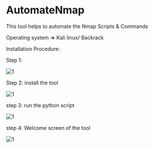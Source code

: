 # AutomateNmap
This tool helps to automate the Nmap Scripts &amp; Commands

Operating system =>  Kali linux/ Backrack 

Installation Procedure:

Step 1: 

![1](https://user-images.githubusercontent.com/26543120/30103346-fd0eca70-930f-11e7-93d8-536b06b90219.JPG)

Step 2: install the tool

![1](https://user-images.githubusercontent.com/26543120/30103485-6daec4f6-9310-11e7-8187-fdd91099e665.JPG)

step 3: run the python script

![1](https://user-images.githubusercontent.com/26543120/30103595-bd5666c6-9310-11e7-8f71-f87a94bf65af.JPG)

step 4: Welcome screen of the tool

![1](https://user-images.githubusercontent.com/26543120/30103708-1a9c04b2-9311-11e7-8492-6de422a23c02.JPG)

